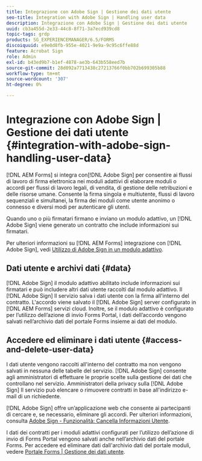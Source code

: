 ```yaml
---
title: Integrazione con Adobe Sign | Gestione dei dati utente
seo-title: Integration with Adobe Sign | Handling user data
description: Integrazione con Adobe Sign | Gestione dei dati utente
uuid: cb3a455d-2e33-44c8-8f71-3a7ecd939cd8
topic-tags: grdp
products: SG_EXPERIENCEMANAGER/6.5/FORMS
discoiquuid: e9e0d8fb-955e-4021-9e9a-9c95c6ffe88d
feature: Acrobat Sign
role: Admin
exl-id: b43ed9b7-b1ef-4878-ae3b-643b558eed7b
source-git-commit: 28d092a7713438c27213766f0bb702b699305b88
workflow-type: tm+mt
source-wordcount: '307'
ht-degree: 0%

---
```


# Integrazione con Adobe Sign | Gestione dei dati utente {#integration-with-adobe-sign-handling-user-data}

[!DNL AEM Forms] si integra con[!DNL  Adobe Sign] per consentire ai flussi di lavoro di firma elettronica nei moduli adattivi di elaborare moduli o accordi per flussi di lavoro legali, di vendita, di gestione delle retribuzioni e delle risorse umane. Consente la firma singola e multiutente, flussi di lavoro sequenziali e simultanei, la firma dei moduli come utente anonimo o connesso e diversi modi per autenticare gli utenti.

Quando uno o più firmatari firmano e inviano un modulo adattivo, un [!DNL Adobe Sign] viene generato un contratto che include informazioni sui firmatari.

Per ulteriori informazioni su [!DNL AEM Forms] integrazione con [!DNL Adobe Sign], vedi [Utilizzo di Adobe Sign in un modulo adattivo](/help/forms/using/working-with-adobe-sign.md).

## Dati utente e archivi dati {#data}

[!DNL Adobe Sign] il modulo adattivo abilitato include informazioni sui firmatari e può includere altri dati utente raccolti dal modulo adattivo. Il [!DNL Adobe Sign] Il servizio salva i dati utente con la firma all&#39;interno del contratto. L&#39;accordo viene salvato il [!DNL Adobe Sign] server configurato in [!DNL AEM Forms] servizi cloud. Inoltre, se il modulo adattivo è configurato per l’utilizzo dell’azione di invio Forms Portal, i dati dell’accordo vengono salvati nell’archivio dati del portale Forms insieme ai dati del modulo.

## Accedere ed eliminare i dati utente {#access-and-delete-user-data}

I dati utente vengono raccolti all&#39;interno del contratto ma non vengono salvati in nessuna delle tabelle del servizio. [!DNL Adobe Sign] consente agli amministratori di effettuare le proprie scelte sulla gestione dei dati che controllano nel servizio. Amministratori della privacy sulla [!DNL Adobe Sign] Il servizio può elencare o rimuovere contratti in base all&#39;indirizzo e-mail di un richiedente.

[!DNL Adobe Sign] offre un’applicazione web che consente ai partecipanti di cercare e, se necessario, eliminare gli accordi. Per ulteriori informazioni, consulta [Adobe Sign - Funzionalità: Cancella Informazioni Utente](https://helpx.adobe.com/sign/help/adobesign_gdpr_user_deletion.html).

I dati dei contratti per i moduli adattivi configurati per l’utilizzo dell’azione di invio di Forms Portal vengono salvati anche nell’archivio dati del portale Forms. Per accedere ed eliminare dati dall&#39;archivio dati del portale moduli, vedere [Portale Forms | Gestione dei dati utente](/help/forms/using/forms-portal-handling-user-data.md).
